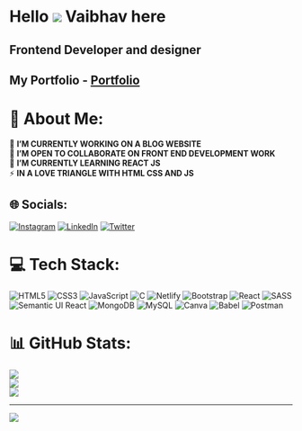 Hello ![](https://user-images.githubusercontent.com/18350557/176309783-0785949b-9127-417c-8b55-ab5a4333674e.gif) Vaibhav here
===============================================================================================================================

Frontend Developer and designer
-------------
My Portfolio - [Portfolio](https://prgvaibhav.github.io/index.html)
-------------
# 💫 About Me:
🔭 **I’M CURRENTLY WORKING ON A BLOG WEBSITE**<br>👯 **I’M OPEN TO COLLABORATE ON FRONT END DEVELOPMENT WORK**<br>🌱 **I’M CURRENTLY LEARNING REACT JS**<br>⚡ **IN A LOVE TRIANGLE WITH HTML CSS AND JS**


## 🌐 Socials:
[![Instagram](https://img.shields.io/badge/Instagram-%23E4405F.svg?logo=Instagram&logoColor=white)](https://instagram.com/https://www.instagram.com/codeewithme/) [![LinkedIn](https://img.shields.io/badge/LinkedIn-%230077B5.svg?logo=linkedin&logoColor=white)](https://linkedin.com/in/https://www.linkedin.com/in/devxvaibhav/) [![Twitter](https://img.shields.io/badge/Twitter-%231DA1F2.svg?logo=Twitter&logoColor=white)](https://twitter.com/https://twitter.com/SyntaxError408) 

# 💻 Tech Stack:
![HTML5](https://img.shields.io/badge/html5-%23E34F26.svg?style=for-the-badge&logo=html5&logoColor=white) ![CSS3](https://img.shields.io/badge/css3-%231572B6.svg?style=for-the-badge&logo=css3&logoColor=white) ![JavaScript](https://img.shields.io/badge/javascript-%23323330.svg?style=for-the-badge&logo=javascript&logoColor=%23F7DF1E) ![C](https://img.shields.io/badge/c-%2300599C.svg?style=for-the-badge&logo=c&logoColor=white) ![Netlify](https://img.shields.io/badge/netlify-%23000000.svg?style=for-the-badge&logo=netlify&logoColor=#00C7B7) ![Bootstrap](https://img.shields.io/badge/bootstrap-%23563D7C.svg?style=for-the-badge&logo=bootstrap&logoColor=white) ![React](https://img.shields.io/badge/react-%2320232a.svg?style=for-the-badge&logo=react&logoColor=%2361DAFB) ![SASS](https://img.shields.io/badge/SASS-hotpink.svg?style=for-the-badge&logo=SASS&logoColor=white) ![Semantic UI React](https://img.shields.io/badge/Semantic%20UI%20React-%2335BDB2.svg?style=for-the-badge&logo=SemanticUIReact&logoColor=white) ![MongoDB](https://img.shields.io/badge/MongoDB-%234ea94b.svg?style=for-the-badge&logo=mongodb&logoColor=white) ![MySQL](https://img.shields.io/badge/mysql-%2300f.svg?style=for-the-badge&logo=mysql&logoColor=white) ![Canva](https://img.shields.io/badge/Canva-%2300C4CC.svg?style=for-the-badge&logo=Canva&logoColor=white) ![Babel](https://img.shields.io/badge/Babel-F9DC3e?style=for-the-badge&logo=babel&logoColor=black) ![Postman](https://img.shields.io/badge/Postman-FF6C37?style=for-the-badge&logo=postman&logoColor=white)
# 📊 GitHub Stats:
![](https://github-readme-stats.vercel.app/api?username=prgVaibhav&theme=dark&hide_border=false&include_all_commits=true&count_private=true)<br/>
![](https://github-readme-streak-stats.herokuapp.com/?user=prgVaibhav&theme=dark&hide_border=false)<br/>
![](https://github-readme-stats.vercel.app/api/top-langs/?username=prgVaibhav&theme=dark&hide_border=false&include_all_commits=true&count_private=true&layout=compact)

---
[![](https://visitcount.itsvg.in/api?id=prgVaibhav&icon=3&color=3)](https://visitcount.itsvg.in)
